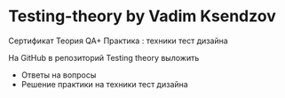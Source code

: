 # Testing-theory by Vadim Ksendzov

Сертификат Теория QA+ Практика : техники тест дизайна



На GitHub в репозиторий Testing theory выложить
 - Ответы на вопросы
 - Решение практики на техники тест дизайна
